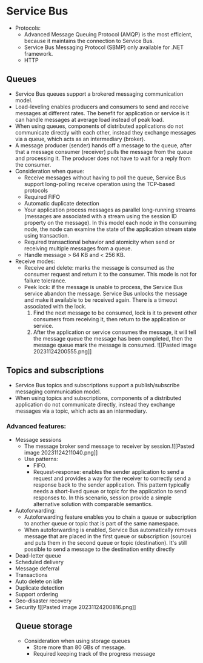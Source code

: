 # Service Bus
- Protocols:
	- Advanced Message Queuing Protocol (AMQP) is the most efficient, because it maintains the connection to Service Bus.
	- Service Bus Messaging Protocol (SBMP) only available for .NET framework.
	- HTTP
## Queues
- Service Bus queues support a brokered messaging communication model.
-  Load-leveling enables producers and consumers to send and receive messages at different rates. The benefit for application or service is it can handle messages at average load instead of peak load.
- When using queues, components of distributed applications do not communicate directly with each other, instead they exchange messages via a queue, which acts as an intermediary (broker).
- A message producer (sender) hands off a message to the queue, after that a message consumer (receiver) pulls the message from the queue and processing it. The producer does not have to wait for a reply from the consumer.
- Consideration when queue:
	- Receive messages without having to poll the queue, Service Bus support long-polling receive operation using the TCP-based protocols
	- Required FIFO
	- Automatic duplicate detection
	- Your application process messages as parallel long-running streams (messages are associated with a stream using the session ID property on the message). In this model each node in the consuming node, the node can examine the state of the application stream state using transaction.
	- Required transactional behavior and atomicity when send or receiving multiple messages from a queue.
	- Handle message > 64 KB and < 256 KB.
- Receive modes:
	- Receive and delete: marks the message is consumed as the consumer request and return it to the consumer. This mode is not for failure tolerance.
	- Peek lock: if the message is unable to process, the Service Bus service abandon the message. Service Bus unlocks the message and make it available to be received again. There is a timeout associated with the lock.
		1. Find the next message to be consumed, lock is it to prevent other consumers from receiving it, then return to the application or service.
		2. After the application or service consumes the message, it will tell the message queue the message has been completed, then the message queue mark the message is consumed.
  ![[Pasted image 20231124200555.png]]
## Topics and subscriptions
- Service Bus topics and subscriptions support a publish/subscribe messaging communication model.
- When using topics and subscriptions, components of a distributed application do not communicate directly, instead they exchange messages via a topic, which acts as an intermediary.
### Advanced features:
- Message sessions
	- The message broker send message to receiver by session.![[Pasted image 20231124211040.png]]
	- Use patterns:
		- FIFO.
		- Request-response: enables the sender application to send a request and provides a way for the receiver to correctly send a response back to the sender application. This pattern typically needs a short-lived queue or topic for the application to send responses to. In this scenario, session provide a simple alternative solution with comparable semantics.
- Autoforwarding:
	- Autoforwarding feature enables you to chain a queue or subscription to another queue or topic that is part of the same namespace.
	- When autoforwarding is enabled, Service Bus automatically removes message that are placed in the first queue or subscription (source) and puts them in the second queue or topic (destination). It's still possible to send a message to the destination entity directly
- Dead-letter queue
- Scheduled delivery
- Message deferral
- Transactions
- Auto delete on idle
- Duplicate detection
- Support ordering
- Geo-disaster recovery
- Security
  ![[Pasted image 20231124200816.png]]
  ## Queue storage
  - Consideration when using storage queues
	- Store more than 80 GBs of message.
	- Required keeping track of the progress message
